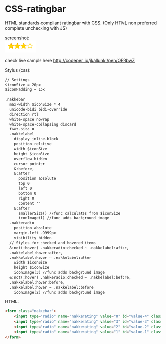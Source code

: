 # CSS-ratingbar

HTML standards-compliant ratingbar with CSS. (Only HTML non preferred complete unchecking with JS)  

screenshot:  
[![screenshot][image]](http://codepen.io/jkallunki/pen/ORRbwZ)

check live sample here http://codepen.io/jkallunki/pen/ORRbwZ

[image]: https://raw.githubusercontent.com/J-Kallunki/css-ratingbar/master/Screen%20Shot%202016-09-19%20at%2009.55.57.png

Stylus (css):
```stylus
// Settings
$iconSize = 20px
$iconPadding = 1px

.nakkebar
  max-width $iconSize * 4
  unicode-bidi bidi-override
  direction rtl
  white-space nowrap
  white-space-collapsing discard
  font-size 0
  .nakkelabel
    display inline-block
    position relative
    width $iconSize
    height $iconSize
    overflow hidden
    cursor pointer
    &:before,
    &:after
      position absolute
      top 0
      left 0
      bottom 0
      right 0
      content ''
    &:after
      smallerSize() //func calculates from $iconSize
      iconImage(1) //func adds background image
  .nakkeradio
    position absolute
    margin-left -9999px
    visibility hidden
  // Styles for checked and hovered items
  &:not(:hover) .nakkeradio:checked ~ .nakkelabel:after,
  .nakkelabel:hover:after,
  .nakkelabel:hover ~ .nakkelabel:after
    width $iconSize
    height $iconSize
    iconImage(3) //func adds background image
  &:not(:hover) .nakkeradio:checked ~ .nakkelabel:before,
  .nakkelabel:hover:before,
  .nakkelabel:hover ~ .nakkelabel:before
    iconImage(2) //func adds background image
```
HTML:
```html
<form class="nakkebar">
    <input type="radio" name="nakkerating" value="0" id="value-4" class="nakkeradio nakkeradio-4"><label for="value-4" class="nakkelabel">0</label>
    <input type="radio" name="nakkerating" value="3" id="value-3" class="nakkeradio nakkeradio-3"><label for="value-3" class="nakkelabel">3</label>
    <input type="radio" name="nakkerating" value="2" id="value-2" class="nakkeradio nakkeradio-2"><label for="value-2" class="nakkelabel">2</label>
    <input type="radio" name="nakkerating" value="1" id="value-1" class="nakkeradio nakkeradio-1"><label for="value-1" class="nakkelabel">1</label>
</form>
```
